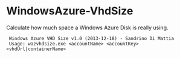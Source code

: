 WindowsAzure-VhdSize
====================

Calculate how much space a Windows Azure Disk is really using.


     Windows Azure VHD Size v1.0 (2013-12-18) - Sandrino Di Mattia
     Usage: wazvhdsize.exe <accountName> <accountKey> <vhdUrl|containerName>
